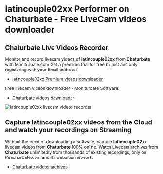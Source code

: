 # latincouple02xx Performer on Chaturbate - Free LiveCam videos downloader

## Chaturbate Live Videos Recorder

Monitor and record livecam videos of **latincouple02xx** from **Chaturbate** with Moniturbate.com
Get a premium trial for free by just and only registering with your Email address:
* [latincouple02xx Premium videos downloader](https://moniturbate.com/request-demo-licence-key.html)

Free livecam videos downloader - Moniturbate Software:
* [Chaturbate videos downloader](https://moniturbate.com/moniturbate-download-software.html)

![latincouple02xx livecam videos recorder](https://peachurnet.com/templates/moniturbate-software.png)


## Capture latincouple02xx videos from the Cloud and watch your recordings on Streaming

Without the need of downloading a software, capture **latincouple02xx** livecam videos from **Chaturbate** 100% online.
Watch Livecam archives from **Chaturbate** unlimitedly from thousands of existing recordings, only on Peachurbate.com and its websites network:
* [Chaturbate videos archives](https://peachurnet.com/)
